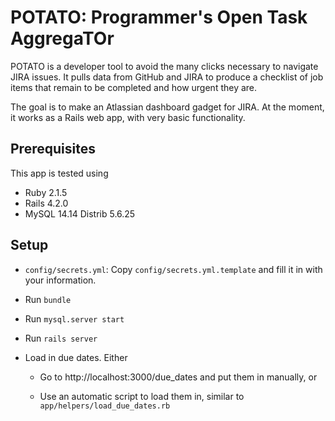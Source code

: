 # POTATO: Programmer's Open Task AggregaTOr

POTATO is a developer tool to avoid the many clicks necessary to navigate JIRA issues. It pulls data from GitHub and JIRA to produce a checklist of job items that remain to be completed and how urgent they are.

The goal is to make an Atlassian dashboard gadget for JIRA. At the moment, it works as a Rails web app, with very basic functionality.

## Prerequisites

This app is tested using

* Ruby 2.1.5
* Rails 4.2.0
* MySQL 14.14 Distrib 5.6.25

## Setup

* `config/secrets.yml`: Copy `config/secrets.yml.template` and fill it in with your information.

* Run `bundle`

* Run `mysql.server start`

* Run `rails server`

* Load in due dates. Either
	
	* Go to http://localhost:3000/due_dates and put them in manually, or

	* Use an automatic script to load them in, similar to `app/helpers/load_due_dates.rb`
